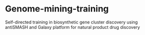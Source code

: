 # Genome-mining-training
Self-directed training in biosynthetic gene cluster discovery using antiSMASH and Galaxy platform for natural product drug discovery
